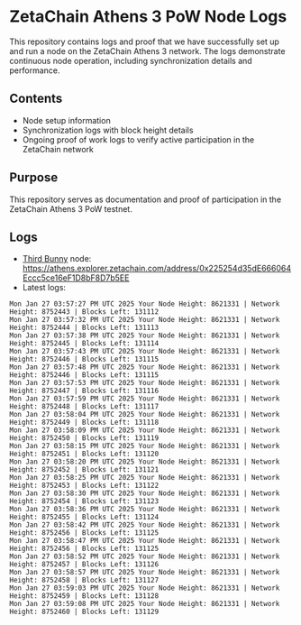# ZetaChain Athens 3 PoW Node Logs
This repository contains logs and proof that we have successfully set up and run a node on the ZetaChain Athens 3 network. The logs demonstrate continuous node operation, including synchronization details and performance.

## Contents
- Node setup information
- Synchronization logs with block height details
- Ongoing proof of work logs to verify active participation in the ZetaChain network

## Purpose
This repository serves as documentation and proof of participation in the ZetaChain Athens 3 PoW testnet.

## Logs

- [Third Bunny](https://thirdbunny.xyz/) node: https://athens.explorer.zetachain.com/address/0x225254d35dE666064Eccc5ce16eF1D8bF8D7b5EE
- Latest logs:
```
Mon Jan 27 03:57:27 PM UTC 2025 Your Node Height: 8621331 | Network Height: 8752443 | Blocks Left: 131112
Mon Jan 27 03:57:32 PM UTC 2025 Your Node Height: 8621331 | Network Height: 8752444 | Blocks Left: 131113
Mon Jan 27 03:57:38 PM UTC 2025 Your Node Height: 8621331 | Network Height: 8752445 | Blocks Left: 131114
Mon Jan 27 03:57:43 PM UTC 2025 Your Node Height: 8621331 | Network Height: 8752446 | Blocks Left: 131115
Mon Jan 27 03:57:48 PM UTC 2025 Your Node Height: 8621331 | Network Height: 8752446 | Blocks Left: 131115
Mon Jan 27 03:57:53 PM UTC 2025 Your Node Height: 8621331 | Network Height: 8752447 | Blocks Left: 131116
Mon Jan 27 03:57:59 PM UTC 2025 Your Node Height: 8621331 | Network Height: 8752448 | Blocks Left: 131117
Mon Jan 27 03:58:04 PM UTC 2025 Your Node Height: 8621331 | Network Height: 8752449 | Blocks Left: 131118
Mon Jan 27 03:58:09 PM UTC 2025 Your Node Height: 8621331 | Network Height: 8752450 | Blocks Left: 131119
Mon Jan 27 03:58:15 PM UTC 2025 Your Node Height: 8621331 | Network Height: 8752451 | Blocks Left: 131120
Mon Jan 27 03:58:20 PM UTC 2025 Your Node Height: 8621331 | Network Height: 8752452 | Blocks Left: 131121
Mon Jan 27 03:58:25 PM UTC 2025 Your Node Height: 8621331 | Network Height: 8752453 | Blocks Left: 131122
Mon Jan 27 03:58:30 PM UTC 2025 Your Node Height: 8621331 | Network Height: 8752454 | Blocks Left: 131123
Mon Jan 27 03:58:36 PM UTC 2025 Your Node Height: 8621331 | Network Height: 8752455 | Blocks Left: 131124
Mon Jan 27 03:58:42 PM UTC 2025 Your Node Height: 8621331 | Network Height: 8752456 | Blocks Left: 131125
Mon Jan 27 03:58:47 PM UTC 2025 Your Node Height: 8621331 | Network Height: 8752456 | Blocks Left: 131125
Mon Jan 27 03:58:52 PM UTC 2025 Your Node Height: 8621331 | Network Height: 8752457 | Blocks Left: 131126
Mon Jan 27 03:58:57 PM UTC 2025 Your Node Height: 8621331 | Network Height: 8752458 | Blocks Left: 131127
Mon Jan 27 03:59:03 PM UTC 2025 Your Node Height: 8621331 | Network Height: 8752459 | Blocks Left: 131128
Mon Jan 27 03:59:08 PM UTC 2025 Your Node Height: 8621331 | Network Height: 8752460 | Blocks Left: 131129
```
